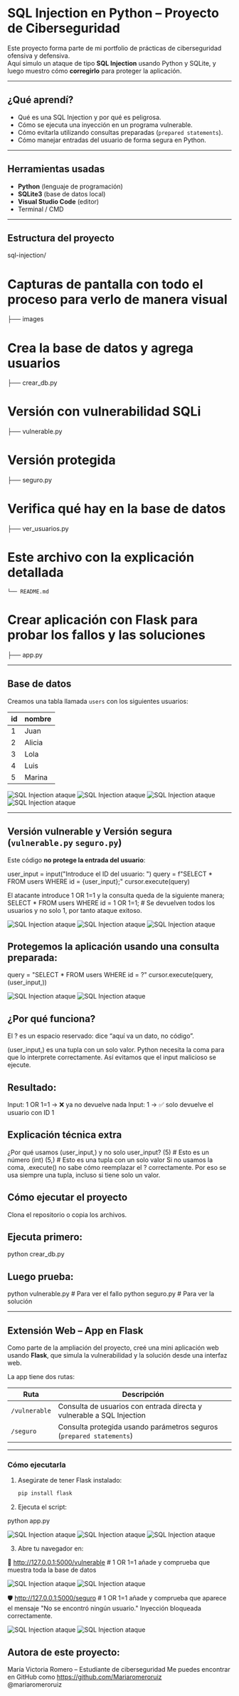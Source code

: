 # SQL Injection en Python – Proyecto de Ciberseguridad

Este proyecto forma parte de mi portfolio de prácticas de ciberseguridad ofensiva y defensiva.  
Aquí simulo un ataque de tipo **SQL Injection** usando Python y SQLite, y luego muestro cómo **corregirlo** para proteger la aplicación.

---

## ¿Qué aprendí?

- Qué es una SQL Injection y por qué es peligrosa.
- Cómo se ejecuta una inyección en un programa vulnerable.
- Cómo evitarla utilizando consultas preparadas (`prepared statements`).
- Cómo manejar entradas del usuario de forma segura en Python.

---

## Herramientas usadas

- **Python** (lenguaje de programación)
- **SQLite3** (base de datos local)
- **Visual Studio Code** (editor)
- Terminal / CMD

---

## Estructura del proyecto
sql-injection/ 
# Capturas de pantalla con todo el proceso para verlo de manera visual
  ├── images
# Crea la base de datos y agrega usuarios
  ├── crear_db.py  
# Versión con vulnerabilidad SQLi
  ├── vulnerable.py 
# Versión protegida 
  ├── seguro.py 
# Verifica qué hay en la base de datos 
  ├── ver_usuarios.py 
# Este archivo con la explicación detallada
    └── README.md  
# Crear aplicación con Flask para probar los fallos y las soluciones
  ├── app.py
 
---

## Base de datos

Creamos una tabla llamada `users` con los siguientes usuarios:

| id | nombre  |
|----|---------|
| 1  | Juan    |
| 2  | Alicia  |
| 3  | Lola    |
| 4  | Luis    |
| 5  | Marina  |


![SQL Injection ataque](images/Base_de_datos_en_Python.png)
![SQL Injection ataque](images/Base_de_datos_creada_con_éxito.png)
![SQL Injection ataque](images/Script_para_ver_usuarios_de_una_base_de_datos.png)
![SQL Injection ataque](images/Ejecución_script_para_ver_usuarios.png)

---

## Versión vulnerable y Versión segura (`vulnerable.py` `seguro.py`)

Este código **no protege la entrada del usuario**:

user_input = input("Introduce el ID del usuario: ")
query = f"SELECT * FROM users WHERE id = {user_input};"
cursor.execute(query)

El atacante introduce 1 OR 1=1 y la consulta queda de la siguiente manera; 
SELECT * FROM users WHERE id = 1 OR 1=1; # Se devuelven todos los usuarios y no solo 1, por tanto ataque exitoso.

![SQL Injection ataque](images/Código_vulnerable.png)
![SQL Injection ataque](images/Ejecución_normal_de_código_vulnerable.png)
![SQL Injection ataque](images/Ataque_para_injection_sql.png)

## Protegemos la aplicación usando una consulta preparada:

query = "SELECT * FROM users WHERE id = ?"
cursor.execute(query, (user_input,))

![SQL Injection ataque](images/Código_seguro.png)
![SQL Injection ataque](images/Ejecución_segura_y_funcional.png)


## ¿Por qué funciona?
El ? es un espacio reservado: dice “aquí va un dato, no código”.

(user_input,) es una tupla con un solo valor. Python necesita la coma para que lo interprete correctamente. Así evitamos que el input malicioso se ejecute.

## Resultado:
Input: 1 OR 1=1 → ❌ ya no devuelve nada
Input: 1 → ✅ solo devuelve el usuario con ID 1

## Explicación técnica extra
¿Por qué usamos (user_input,) y no solo user_input? 
(5)     # Esto es un número (int)
(5,)    # Esto es una tupla con un solo valor
Si no usamos la coma, .execute() no sabe cómo reemplazar el ? correctamente.
Por eso se usa siempre una tupla, incluso si tiene solo un valor.

## Cómo ejecutar el proyecto
Clona el repositorio o copia los archivos.

## Ejecuta primero:
python crear_db.py
## Luego prueba:
python vulnerable.py     # Para ver el fallo
python seguro.py         # Para ver la solución

---

## Extensión Web – App en Flask
Como parte de la ampliación del proyecto, creé una mini aplicación web usando **Flask**, que simula la vulnerabilidad y la solución desde una interfaz web.

La app tiene dos rutas:

| Ruta | Descripción |
|------|-------------|
| `/vulnerable` | Consulta de usuarios con entrada directa y vulnerable a SQL Injection |
| `/seguro`     | Consulta protegida usando parámetros seguros (`prepared statements`) |

---

### Cómo ejecutarla

1. Asegúrate de tener Flask instalado:
   
   ```bash
   pip install flask

2. Ejecuta el script:

python app.py

![SQL Injection ataque](images/Código_app.py.png)
![SQL Injection ataque](images/Código_app.py2.png)
![SQL Injection ataque](images/Código_app.py3.png)

3. Abre tu navegador en:

🧨 http://127.0.0.1:5000/vulnerable     # 1 OR 1=1  añade y comprueba que muestra toda la base de datos

![SQL Injection ataque](images/Consulta_usuarios_normal.png)
![SQL Injection ataque](images/Consulta_usuarios_injection.png)

🛡️ http://127.0.0.1:5000/seguro    # 1 OR 1=1 añade y comprueba que aparece el mensaje "No se encontró ningún usuario."                                             Inyección bloqueada correctamente.

![SQL Injection ataque](images/Captura_usuarios_seguro.png)
![SQL Injection ataque](images/Captura_usuarios_seguro1.png)

## Autora de este proyecto: 
María Victoria Romero – Estudiante de ciberseguridad
Me puedes encontrar en GitHub como https://github.com/Mariaromeroruiz    
@mariaromeroruiz

